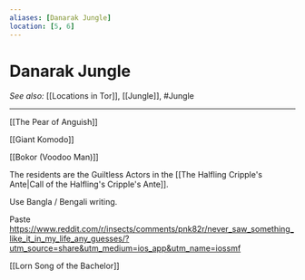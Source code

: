 ```yaml
---
aliases: [Danarak Jungle]
location: [5, 6]
---
```

# Danarak Jungle
*See also:* [[Locations in Tor]], [[Jungle]], #Jungle
___

[[The Pear of Anguish]]

[[Giant Komodo]]

[[Bokor (Voodoo Man)]]

The residents are the Guiltless Actors in the [[The Halfling Cripple's Ante|Call of the Halfling's Cripple's Ante]].

Use Bangla / Bengali writing.

Paste https://www.reddit.com/r/insects/comments/pnk82r/never_saw_something_like_it_in_my_life_any_guesses/?utm_source=share&utm_medium=ios_app&utm_name=iossmf

[[Lorn Song of the Bachelor]]